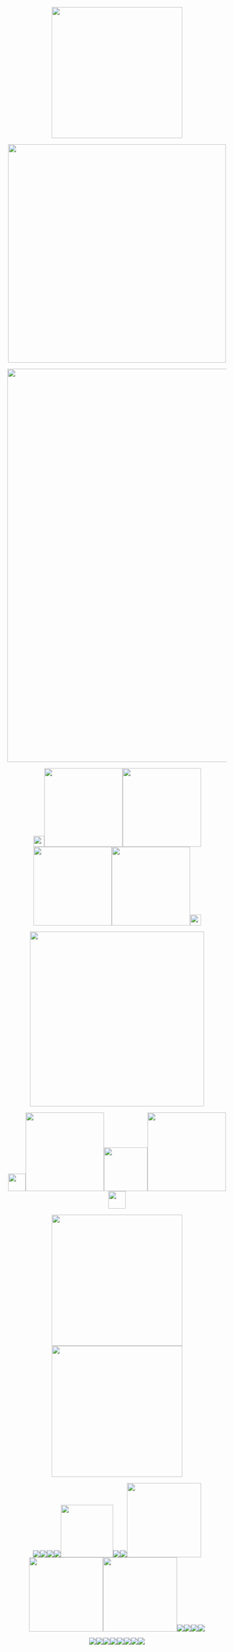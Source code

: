<p align="center"><img src="https://spotify-github-profile.kittinanx.com/api/view?uid=31nthrfejdrl5ztsoldu5q2cncju&cover_image=true&theme=novatorem&show_offline=false&background_color=000000&interchange=false&bar_color=ffffff&bar_color_cover=false)](https://github.com/kittinan/spotify-github-profile)" width="300">
<p align="center"><img src="https://64.media.tumblr.com/f90b11bbf2ba6e94ad6bd69b4bbb0b15/6540e0675116a620-58/s500x750/86a3417ff0371ca14bb9b2b13b2df3d5aad491c6.webp" width="500">
<p align="center"><img src="https://64.media.tumblr.com/3fa20ba29127c837622db1dedf3bd0d3/20ce9e4023ac5128-9f/s1280x1920/f2680de3af6925f7673903c5c09045004e9739dc.gifv" width="900">

  <p align="center"><img src="https://64.media.tumblr.com/2d1e03b76f98bb2c0ad5a9a0ce00e905/68597e58dfc39855-24/s75x75_c1/764290ba7c34e232c5536036a1c02aeb0369017a.gifv" width="25"><a href="https://osian.atabook.org" title="atabook"><img src="https://64.media.tumblr.com/7eca00c41bd82b7a20ee1ab8c5b50ab9/68c924b65b363eff-ae/s500x750/33e7ef5724cd1295392dcf7f9ae15a98fcb35fee.webp" width="180"></a><a href="https://guns.lol/decal" title="guns.lol"><img src="https://64.media.tumblr.com/b424f1277b4a29ff0abe4cf0655609a4/fa7a5491e84549ba-41/s400x600/ebe31bc36a191a49712c19efe6d1d4c96ab92844.webp" width="180"><a href="https://listography.com/jekosian" title="listography"><img src="https://64.media.tumblr.com/215ad82de7d0a33090dde19a5400eeb0/fa7a5491e84549ba-3f/s400x600/5806eb52bf5eee3e4976e6d6215655d98cc99cbc.webp" width="180"><a href="https://rentry.co/membox" title="membox"><img src="https://64.media.tumblr.com/ccae22b3c705953c06822c83151a6473/68c924b65b363eff-fb/s500x750/c59ea0f076ca56907d4b21442db63cdb2ebe95a1.webp" width="180"><img src="https://64.media.tumblr.com/9b57c0e0a55562fa2c22f7d488ab9693/68597e58dfc39855-00/s75x75_c1/0cff3180d9b5f5a1add3b20fc701a84ed2df1e79.gifv" width="25">
<p align="center"><img src="https://64.media.tumblr.com/47f6ba9491e11bcab00f1af81ce6a53f/711136fc377e570a-76/s2048x3072/1a3ebcd687507f89b837084fb9b57c947cd18f8e.pnj" width="400">

 <p align="center"><img src="https://64.media.tumblr.com/244eb7f38dd985ae05b84a965578cb1c/804db92503911708-35/s75x75_c1/5a841ee10b818ba82058ad4212609e2d3f645a83.gifv" width="40"><a href="https://en.pronouns.page/@picklecruncher" title="prn.page"><img src="https://64.media.tumblr.com/88c312868acfde258c4d069413e2458a/68c924b65b363eff-27/s500x750/1c03a1281385d0eeda80aec57d6d1d5490f84758.webp" width="180"><img src="https://komarev.com/ghpvc/?username=jekosian&&label=୨୧-Specs&color=ff0000&style=plastic" width="100"><a href="https://rentry.co/fret" title="rentry"><img src="https://64.media.tumblr.com/4ee8749031f04ca859c9103953cd37cf/68c924b65b363eff-86/s500x750/48689c8d2b16e9ade1a41520da83f7ec8a7e679d.webp" width="180"><img src="https://64.media.tumblr.com/ec3c5c95c5c4d559d0dada726fcc31ff/804db92503911708-f4/s75x75_c1/1101ac7286ce4e5bda0af35d9c49c9be20bc3e3a.pnj" width="40">
<p align="center"><img src="https://64.media.tumblr.com/8826a89117c44c7b1f005b5788a16cfb/0fa86cf9805d4f63-5e/s400x600/e30bab7e6d5f1c25b8f29985c5380eeb894de83c.gifv" width="300"><img src="https://64.media.tumblr.com/8826a89117c44c7b1f005b5788a16cfb/0fa86cf9805d4f63-5e/s400x600/e30bab7e6d5f1c25b8f29985c5380eeb894de83c.gifv" width="300"> 
<p align="center"><img src="https://64.media.tumblr.com/6d0f39bd38fcc287063526936dbef9a1/af4bfaca24e7d54f-42/s250x400/7c49952a30c9236fa59afcd19792afc6cf774277.gifv"><img src="https://64.media.tumblr.com/9293a65a2952eb1fbfad1a24bee0f3ae/af4bfaca24e7d54f-be/s250x400/e48fc095fd1d56bd44ca4cfabbc4cabab34ea882.gifv"><img src="https://64.media.tumblr.com/33300fa6b39d96a1335652925807525c/af4bfaca24e7d54f-08/s250x400/f0aca4649097a1866ed6f9b88c529762f858ab1e.gifv"><img src="https://64.media.tumblr.com/efa5a7d1f020e77858d426b873e58b65/af4bfaca24e7d54f-8b/s250x400/97652a5aa4d1ec1a35830fc539ec545608af79cf.gifv"><img src="https://64.media.tumblr.com/2fb10f5f645b2282af7ef3200839d819/af4bfaca24e7d54f-91/s250x400/458a3888863cf8a57e61192edd881a5a8331ece6.gifv" width="120"><img src="https://64.media.tumblr.com/da6c013c763b7c27f9f15e656106ab27/af4bfaca24e7d54f-09/s250x400/c7e4b164058457b4af3db110c48c61bacf862eb5.gifv"><img src="https://64.media.tumblr.com/5360d68e1192fc85d918b7874d9ba437/af4bfaca24e7d54f-c7/s250x400/0fef20552fd5ff915001a6a74e6a2bf56312de59.gifv"><img src="https://64.media.tumblr.com/a33a0fce0935d84bc2d566f3650863d0/af4bfaca24e7d54f-83/s250x400/e8b4e8f34a5ebe05ec7aa4a1ebb9f6952c37efab.gifv" width="170"><img src="https://64.media.tumblr.com/c354d03af56589614e39b09ff106442f/af4bfaca24e7d54f-4b/s250x400/2056d672976fcf64bd0cb3eb1721b02e58bc0093.gifv" width="170"><img src="https://64.media.tumblr.com/4ffecba77cdd11f89d06cf692c543f97/ad7681a8b179c466-6d/s250x400/cad243374b60e6f9f0fe156bded24ba2ceb27982.gifv" width="170"><img src="https://64.media.tumblr.com/4672906ffbc9323aea0f1dc8f078b10d/48d654acdb106890-cf/s250x400/80e19e142aeffa57c658da168cfbb490e053c25d.gifv"><img src="https://64.media.tumblr.com/ad20e6a9a857befad881afce691612b8/abdb9c0446392e7f-e4/s250x400/c0c682e2b6c2947138d2e83f2607ee2a8ee61622.gifv"><img src="https://64.media.tumblr.com/ee3d3e6489f147b404671a0793f2e6c8/abdb9c0446392e7f-0b/s250x400/201b9a624000db8847298c3c49be304155de59cb.gifv"><img src="https://64.media.tumblr.com/c8215ecb96efcfbe2a0476143745c583/6aa9e60a1f9520ad-93/s250x400/56576f39aa93241be4677a731e18f9efc9f87766.gifv">


<p align="center"><img src="https://64.media.tumblr.com/41dfc1c32d3a641b397b88166a916cfa/b5c1370c2766fc55-b7/s100x200/f3f0d1869beb573d9ab2a49880b1f83077a15cba.gifv"><img src="https://64.media.tumblr.com/a1339737fcb5b6f52115befdb0742c7f/b5c1370c2766fc55-3d/s100x200/7f3294802c0ab50b8e059e5950482fbd300d7b14.gifv"><img src="https://64.media.tumblr.com/ce46db81985075e90bd06fa9f8c8171e/b5c1370c2766fc55-c6/s100x200/09669198928d28781fee607237df8f456364ada0.gifv"><img src="https://64.media.tumblr.com/2715101236dc72dbacaa8bd3098508ca/b5c1370c2766fc55-d2/s100x200/fd6ca3600a08a0cacd29122b777213fc72d042b6.gifv"><img src="https://64.media.tumblr.com/5dffd3ca12ce188ef36f1e17bdd31fa3/b5c1370c2766fc55-fd/s100x200/2b6ec11432b02ac6683c5bd3ed1d3c24ae104f1d.gifv"><img src="https://64.media.tumblr.com/a7989daec65260c2797d06ace2c71cda/48d654acdb106890-dd/s250x400/8ca8b3a466611641a6ed880e0d1ac40ad9cd9cad.gifv"><img src="https://64.media.tumblr.com/ab3e8904229f0111982bf70d13d2a560/48d654acdb106890-82/s100x200/b3e762186ca62d2af5c799ad83d5a1c6eaefa033.pnj"><img src="https://64.media.tumblr.com/15856b85ec32419d6686b1d31e266f6d/abdb9c0446392e7f-c1/s100x200/defbb704938abd98f600a69a4ad6f8c38cad643e.pnj">
